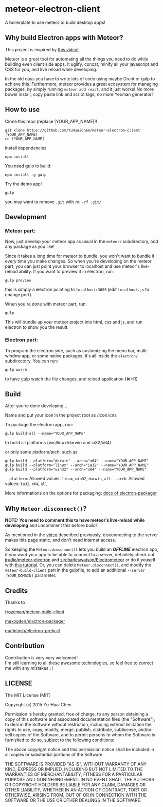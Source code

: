 # meteor-electron-client
A boilerplate to use meteor to build desktop apps!

## Why build Electron apps with Meteor?

This project is inspired by [this video!](https://youtu.be/Xgb9NTxPqVY)

Meteor is a great tool for automating all the things you need to do
while building even client side apps. It uglify, concat, minify all
your javascript and CSS for you, and live reload while developing.

In the old days you have to write lots of code using maybe Grunt or
gulp to achieve this. Furthermore, meteor provides a great ecosystem
for managing packages, by simply running `meteor add react`, and
it just works! No more bower install, copy paste link and script tags,
no more Yeoman generator!


## How to use

Clone this repo (replace [YOUR_APP_NAME])!

```
git clone https://github.com/YuHuaiChen/meteor-electron-client [YOUR_APP_NAME]
cd [YOUR_APP_NAME]
```

install dependencies

```
npm install
```

You need gulp to build:

```
npm install -g gulp
```

Try the demo app!

```
gulp
```

you may want to remove `.git` with `rm -rf .git/`  


## Development

### Meteor part:

Now, just develop your meteor app as usual in the `meteor/` subdirectory, add any package as you like!

Since it takes a long time for meteor to bundle, you won't want to bundle it
 every time you make changes. So when you're developing on the meteor part, you
 can just point your browser to localhost and use meteor's live-reload ability.
If you want to preview it in electron, run:

```
gulp preview
```

this is simply a electron pointing to `localhost:3000` (edit `localhost.js` to change port).

When you're done with meteor part, run:

```
gulp
```

This will bundle up your meteor project into html, css and js, and run electron
 to show you the result.

### Electron part:

To program the electron side, such as customizing the menu bar, multi-window app,
 or some native packages, it's all inside the `electron/` subdirectory.
You can run:

```
gulp watch
```

to have gulp watch the file changes, and reload application (⌘+R)


## Build

After you're done developing...

Name and put your icon in the project root as /icon.icns

To package the electron app, run:

```
gulp build-all --name="YOUR_APP_NAME"
```
to build all platforms (win/linux/darwin and ia32/x64)

or only some platform/arch, such as
```
gulp build --platform="darwin" --arch="x64" --name="YOUR_APP_NAME"
gulp build --platform="linux" --arch="ia32" --name="YOUR_APP_NAME"
gulp build --platform="win32" --arch="x64" --name="YOUR_APP_NAME"
```

`--platform`: Allowed values: `linux`, `win32`, `darwin`, `all`.
`--arch`: Allowed values: `ia32`, `x64`, `all`.


More informations on the options for packaging: [docs of electron-packager](https://github.com/maxogden/electron-packager)


## Why `Meteor.disconnect()`?

**NOTE: You need to comment this to have meteor's live-reload while developing**
and uncomment this before build!

As mentioned in the [video](https://youtu.be/Xgb9NTxPqVY) described
previously, disconnecting to the server makes this page static, and
don't need internet access.

So keeping the `Meteor.disconnect()` lets you build an ***OFFLINE***
electron app, if you want your app to be able to connect to a server,
definitely check out
[jrudio/meteor-electron](https://github.com/jrudio/meteor-electron)
and [sircharleswatson/Electrometeor](https://github.com/sircharleswatson/Electrometeor)
or do it youself with [this tutorial](https://medium.com/@guidouil/cross-platform-desktop-apps-with-meteor-and-electron-5355eb9e351).
Or, you can delete `Meteor.disconnect()`, and modify the
`meteor-build-client` part in the gulpfile, to add an additional
`--server [YOUR_DOMAIN]` parameter.


## Credits

Thanks to

[frozeman/meteor-build-client](https://github.com/frozeman/meteor-build-client)

[maxogden/electron-packager](https://github.com/maxogden/electron-packager)

[mafintosh/electron-prebuilt](https://github.com/mafintosh/electron-prebuilt)


## Contribution

Contribution is very very welcomed!  
I'm still learning to all these awesome technologies, so feel free to
correct me with any mistakes : )


## LICENSE
The MIT License (MIT)

Copyright (c) 2015 Yu-Huai Chen

Permission is hereby granted, free of charge, to any person obtaining a copy
of this software and associated documentation files (the "Software"), to deal
in the Software without restriction, including without limitation the rights
to use, copy, modify, merge, publish, distribute, sublicense, and/or sell
copies of the Software, and to permit persons to whom the Software is
furnished to do so, subject to the following conditions:

The above copyright notice and this permission notice shall be included in all
copies or substantial portions of the Software.

THE SOFTWARE IS PROVIDED "AS IS", WITHOUT WARRANTY OF ANY KIND, EXPRESS OR
IMPLIED, INCLUDING BUT NOT LIMITED TO THE WARRANTIES OF MERCHANTABILITY,
FITNESS FOR A PARTICULAR PURPOSE AND NONINFRINGEMENT. IN NO EVENT SHALL THE
AUTHORS OR COPYRIGHT HOLDERS BE LIABLE FOR ANY CLAIM, DAMAGES OR OTHER
LIABILITY, WHETHER IN AN ACTION OF CONTRACT, TORT OR OTHERWISE, ARISING FROM,
OUT OF OR IN CONNECTION WITH THE SOFTWARE OR THE USE OR OTHER DEALINGS IN THE
SOFTWARE.
